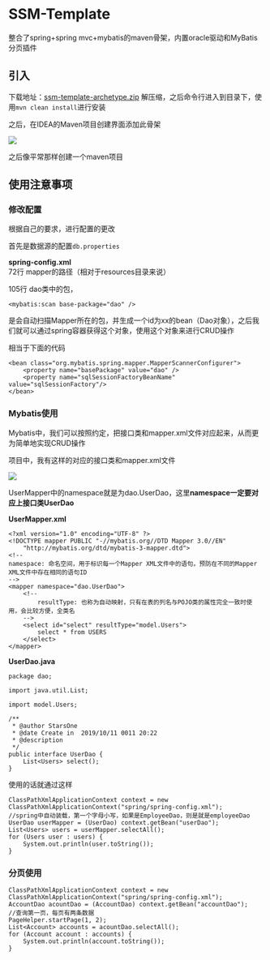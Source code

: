 # SSM-Template
整合了spring+spring mvc+mybatis的maven骨架，内置oracle驱动和MyBatis分页插件
## 引入
下载地址：[ssm-template-archetype.zip](https://files.cnblogs.com/files/kexing/ssm-template-archetype.zip)
解压缩，之后命令行进入到目录下，使用`mvn clean install`进行安装

之后，在IDEA的Maven项目创建界面添加此骨架

![](https://img2018.cnblogs.com/blog/1210268/201910/1210268-20191012132328603-792421052.png)

之后像平常那样创建一个maven项目
## 使用注意事项
### 修改配置
根据自己的要求，进行配置的更改

首先是数据源的配置`db.properties`

**spring-config.xml**	
72行 mapper的路径（相对于resources目录来说）

105行 dao类中的包，

```
<mybatis:scan base-package="dao" />
```
是会自动扫描Mapper所在的包，并生成一个id为xx的bean（Dao对象），之后我们就可以通过spring容器获得这个对象，使用这个对象来进行CRUD操作	

相当于下面的代码
```
<bean class="org.mybatis.spring.mapper.MapperScannerConfigurer">
	<property name="basePackage" value="dao" />
	<property name="sqlSessionFactoryBeanName" value="sqlSessionFactory"/>
</bean>
```

### Mybatis使用
Mybatis中，我们可以按照约定，把接口类和mapper.xml文件对应起来，从而更为简单地实现CRUD操作

项目中，我有这样的对应的接口类和mapper.xml文件

![](https://img2018.cnblogs.com/blog/1210268/201910/1210268-20191011232007566-308662529.png)

UserMapper中的namespace就是为dao.UserDao，这里**namespace一定要对应上接口类UserDao**

**UserMapper.xml**
```
<?xml version="1.0" encoding="UTF-8" ?>
<!DOCTYPE mapper PUBLIC "-//mybatis.org//DTD Mapper 3.0//EN"
    "http://mybatis.org/dtd/mybatis-3-mapper.dtd">
<!--
namespace: 命名空间，用于标识每一个Mapper XML文件中的语句，预防在不同的Mapper XML文件中存在相同的语句ID
-->
<mapper namespace="dao.UserDao">
    <!--
        resultType: 也称为自动映射，只有在表的列名与POJO类的属性完全一致时使用，会比较方便，全类名
    -->
    <select id="select" resultType="model.Users">
        select * from USERS
    </select>
</mapper>
```
**UserDao.java**
```
package dao;

import java.util.List;

import model.Users;

/**
 * @author StarsOne
 * @date Create in  2019/10/11 0011 20:22
 * @description
 */
public interface UserDao {
    List<Users> select();
}
```
使用的话就通过这样
```
ClassPathXmlApplicationContext context = new ClassPathXmlApplicationContext("spring/spring-config.xml");
//spring中自动装载，第一个字母小写，如果是EmployeeDao，则是就是employeeDao
UserDao userMapper = (UserDao) context.getBean("userDao");
List<Users> users = userMapper.selectAll();
for (Users user : users) {
	System.out.println(user.toString());
}
```
### 分页使用
```
ClassPathXmlApplicationContext context = new ClassPathXmlApplicationContext("spring/spring-config.xml");
AccountDao acountDao = (AccountDao) context.getBean("accountDao");
//查询第一页，每页有两条数据
PageHelper.startPage(1, 2);
List<Account> accounts = acountDao.selectAll();
for (Account account : accounts) {
	System.out.println(account.toString());
}
```